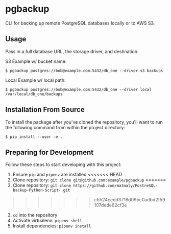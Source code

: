 pgbackup
========

CLI for backing up remote PostgreSQL databases locally or to AWS S3.

## Usage

Pass in a full database URL, the storage driver, and destination.

S3 Example w/ bucket name:

```
$ pgbackup postgres://bob@example.com:5432/db_one --driver s3 backups
```

Local Example w/ local path:

```
$ pgbackup postgres://bob@example.com:5432/db_one --driver local /var/local/db_one/backups
```

## Installation From Source

To install the package after you've cloned the repository, you'll want to run the following command from within the project directory:

```
$ pip install --user -e .
```

## Preparing for Development

Follow these steps to start developing with this project:

1. Ensure `pip` and `pipenv` are installed
<<<<<<< HEAD
2. Clone repository: `git clone git@github.com:example/pgbackup`
=======
2. Clone repository: `git clone https://github.com/matmaly/PostreSQL-backup-Python-Script-.git`
>>>>>>> cb524cedd3716d09bc0adbd2f59107dede62cf3e
3. `cd` into the repository
4. Activate virtualenv: `pipenv shell`
5. Install dependencies: `pipenv install`
